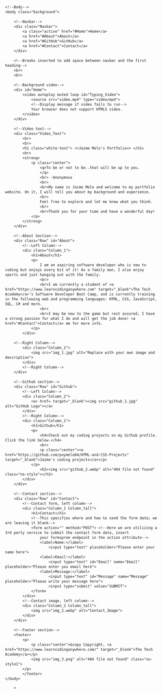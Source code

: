 
<!DOCTYPE html>
<html>
	<!--Head-->
	<head>
		<meta charset="UTF-8">
		<meta name="viewport" content="width=device-width" />
		<title>Jaime Melo Portfolio</title>
		<link rel="stylesheet" type="text/css" href="Portfolio.css">
	</head>
	
	<!--Body-->
	<body class="background">
	
		<!--Navbar-->
		<div class="Navbar">
			<a class="active" href="#Home">Home</a>
			<a href="#About">About</a>
			<a href="#GitHub">GitHub</a>
			<a href="#Contact">Contact</a>
		</div>
		
		<!--Breaks inserted to add space between navbar and the first heading-->
		<br>
		<br>
		
		<!--Background video-->
		<div id="Home">
			<video autoplay muted loop id="Typing_Video">
				<source src="video.mp4" type="video/mp4">
				<!--Display message if video fails to run-->
				Your browser does not support HTML5 video.
			</video> 
		</div>
		
		<!--Video text-->
		<div class="Video_Text">
			<br>
			<br>
			<h1 class="white-text"> <>Jaime Melo's Portfolio<> </h1>
			<br>
			<strong>
				<p class="center">
					<q>To be or not to be..that will be up to you.
					</q>
					<br> -Anonymous
					<br>
					<br>My name is Jaime Melo and welcome to my portfolio website. On it, I will tell you about my background and experience. 
					<br>
					Feel free to explore and let me know what you think.
					<br>
					<br>Thank you for your time and have a wonderful day!
				</p>
			</strong>
		</div>
		
		<!--About Section-->
		<div class="Row" id="About">
			<!--Left Column-->
			<div class="Column_1">
				<h1>About</h1>
				<p>
					I am an aspiring software developer who is new to coding but enjoys every bit of it! As a family man, I also enjoy sports and just hanging out with the family.
					<br>
					<br>I am currently a student of <a href="https://www.learncodinganywhere.com" target="_blank">The Tech Academy</a>’s Software Developer Boot Camp, and is currently training in the following web and programming languages: HTML, CSS, JavaScript, SQL, C# and more. 
					<br>
					<br>I may be new to the game but rest assured, I have a strong passion for what I do and will get the job done! <a href="#Contact">Contact</a> me for more info.
				</p>
			</div>
		
		<!--Right Column-->
			<div class="Column_2">
				<img src="img_1.jpg" alt="Replace with your own image and description">
			</div>
			<!--Right Column-->
		</div>
		
		<!--Github section-->
		<div class="Row" id="Github">
			<!--Left Column-->
			<div class="Column_2">
				<a> href= target="_blank"><img src="github_1.jpg" alt="GitHub Logo"></a>
			</div>
			<!--Right Column-->
			<div class="Column_1">
				<h1>Github</h1>
				<p>
					<h4>Check out my coding projects on my Github profile. Click the link below.</h4>
					<br>
					<p class="center"><a href="https://github.com/poymelo84/HTML-and-CSS-Projects" target="_blank">Jaime's coding projects</a></p>
				</p>
					<h2><img src="github_2.webp" alt="404 file not found" class="no-style"></h2>
			</div>
		</div>
		
		<!--Contact section-->
		<div class="Row" id="Contact">
			<!--Contact form, left column-->
			<div class="Column_1 Column_tall">
				<h1>Contact</h1>
				<!--This specifies where and how to send the form data; we are leaving it blank-->
				<form action="" method="POST"> <!--Here we are utilizing a 3rd party service to submit the contact form data, insert 
					your formspree endpoint in the action attribute-->
					<label>Name:</label>
						<input type="text" placeholder="Please enter your name here">
					<label>Email:</label>
						<input type="text" id="Email" name="Email" placeholder="Please enter you email here">
					<label>Message:</label>
						<input type="text" id="Message" name="Message" placeholder="Please write your message here">
						<input type="submit" value="SUBMIT">
				</form>
			</div>
			<!--Contact image, left column-->
			<div class="Column_2 Column_tall">
				<img src="img_2.webp" alt="Contact_Image">
			</div>
		</div>
		
		<!--Footer section-->
		<footer>
			<p>
				<p class="center">&copy Copyright, <a href="https://www.learncodinganywhere.com/" target="_blank">The Tech Academy</a></p>	 
				<img src="img_3.png" alt="404 file not found" class="no-style1">
			</p>
			</footer>
	</body>
</html>
						
		
		
		
		
		
		
		
		
		
		
		
		
		
		
		
		
		
		
		
		
		
		
		
		
		
		
		
		
		
		
		
		
		
		
		
		
		
		
			
			
			
			
			
			
			
			
			
			
			
			
			
			
			
			
			
			
			
			
			
			
		>
